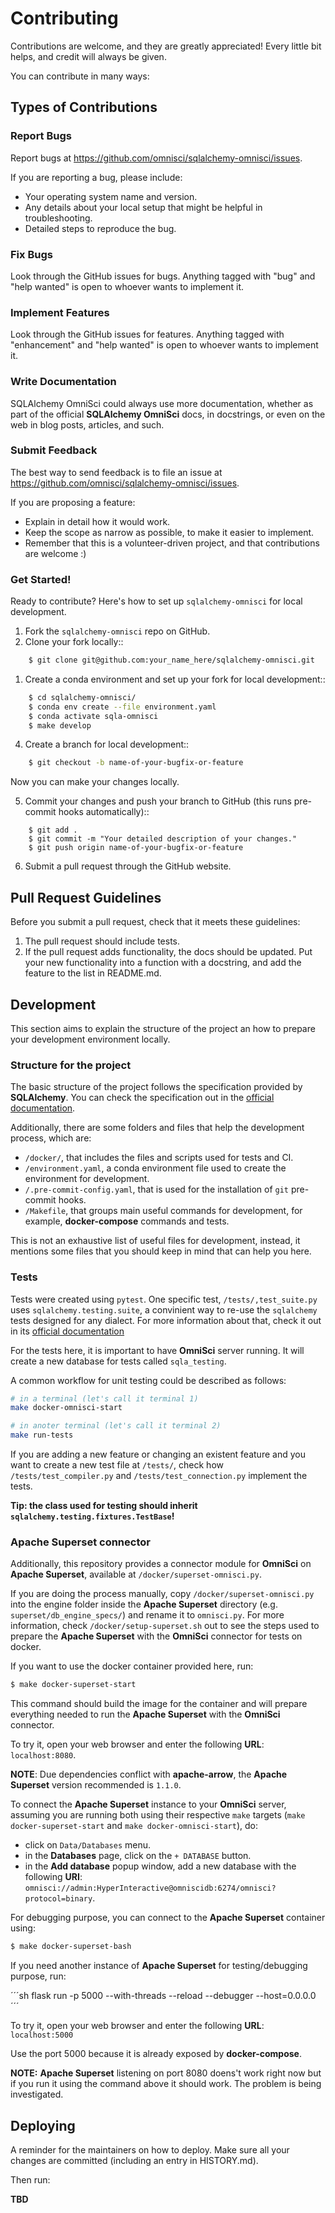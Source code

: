 # Contributing

Contributions are welcome, and they are greatly appreciated! Every little bit
helps, and credit will always be given.

You can contribute in many ways:

## Types of Contributions

### Report Bugs

Report bugs at https://github.com/omnisci/sqlalchemy-omnisci/issues.

If you are reporting a bug, please include:

* Your operating system name and version.
* Any details about your local setup that might be helpful in troubleshooting.
* Detailed steps to reproduce the bug.

### Fix Bugs

Look through the GitHub issues for bugs. Anything tagged with "bug" and "help
wanted" is open to whoever wants to implement it.

### Implement Features

Look through the GitHub issues for features. Anything tagged with "enhancement"
and "help wanted" is open to whoever wants to implement it.

### Write Documentation

SQLAlchemy OmniSci could always use more documentation, whether as part of the
official **SQLAlchemy OmniSci** docs, in docstrings, or even on the web in blog posts,
articles, and such.

### Submit Feedback

The best way to send feedback is to file an issue at https://github.com/omnisci/sqlalchemy-omnisci/issues.

If you are proposing a feature:

* Explain in detail how it would work.
* Keep the scope as narrow as possible, to make it easier to implement.
* Remember that this is a volunteer-driven project, and that contributions
  are welcome :)

### Get Started!

Ready to contribute? Here's how to set up `sqlalchemy-omnisci` for local development.

1. Fork the `sqlalchemy-omnisci` repo on GitHub.
2. Clone your fork locally::
```sh
    $ git clone git@github.com:your_name_here/sqlalchemy-omnisci.git
```
1. Create a conda environment and set up your fork for local development::
```sh
    $ cd sqlalchemy-omnisci/
    $ conda env create --file environment.yaml
    $ conda activate sqla-omnisci
    $ make develop
```
4. Create a branch for local development::
```sh
    $ git checkout -b name-of-your-bugfix-or-feature
```
   Now you can make your changes locally.

5. Commit your changes and push your branch to GitHub (this runs pre-commit hooks automatically)::
```
    $ git add .
    $ git commit -m "Your detailed description of your changes."
    $ git push origin name-of-your-bugfix-or-feature
```
6. Submit a pull request through the GitHub website.

## Pull Request Guidelines

Before you submit a pull request, check that it meets these guidelines:

1. The pull request should include tests.
2. If the pull request adds functionality, the docs should be updated. Put
   your new functionality into a function with a docstring, and add the
   feature to the list in README.md.


## Development

This section aims to explain the structure of the project an how to
prepare your development environment locally.

### Structure for the project

The basic structure of the project follows the specification provided by **SQLAlchemy**. You can check the specification out in the
[official documentation](https://github.com/sqlalchemy/sqlalchemy/blob/master/README.dialects.rst).

Additionally, there are some folders and files that help the development process, which are:

* `/docker/`, that includes the files and scripts used for tests and CI.
* `/environment.yaml`, a conda environment file used to create the environment for development.
* `/.pre-commit-config.yaml`, that is used for the installation of `git` pre-commit hooks.
* `/Makefile`, that groups main useful commands for development, for example, **docker-compose** commands and tests.

This is not an exhaustive list of useful files for development,
instead, it mentions some files that you should keep in mind
that can help you here.


### Tests

Tests were created using `pytest`. One specific test, `/tests/,test_suite.py`
uses `sqlalchemy.testing.suite`, a convinient way to re-use the
`sqlalchemy` tests designed for any dialect. For more information
about that, check it out in its
[official documentation](https://github.com/sqlalchemy/sqlalchemy/blob/master/README.unittests.rst)

For the tests here, it is important to have **OmniSci** server running.
It will create a new database for tests called `sqla_testing`.

A common workflow for unit testing could be described as follows:

```sh
# in a terminal (let's call it terminal 1)
make docker-omnisci-start
```

```sh
# in anoter terminal (let's call it terminal 2)
make run-tests
```

If you are adding a new feature or changing an existent feature and
you want to create a new test file at `/tests/`, check how
`/tests/test_compiler.py` and `/tests/test_connection.py` implement
the tests.

**Tip: the class used for testing should inherit
`sqlalchemy.testing.fixtures.TestBase`!**

### Apache Superset connector

Additionally, this repository provides a connector module for
**OmniSci** on **Apache Superset**, available at `/docker/superset-omnisci.py`.

If you are doing the process manually, copy `/docker/superset-omnisci.py`
into the engine folder inside the **Apache Superset** directory
(e.g. `superset/db_engine_specs/`) and rename it to `omnisci.py`. For more information, check `/docker/setup-superset.sh` out to see the steps used to prepare the **Apache Superset** with the **OmniSci** connector for tests on docker.

If you want to use the docker container provided here, run:

```sh
$ make docker-superset-start
```

This command should build the image for the container and will prepare
everything needed to run the **Apache Superset** with the **OmniSci** connector.

To try it, open your web browser and enter the following
**URL**: `localhost:8080`.

**NOTE**: Due dependencies conflict with **apache-arrow**, the
**Apache Superset** version recommended is `1.1.0`.

To connect the **Apache Superset** instance to your
**OmniSci** server, assuming you are running both using their respective `make` targets
(`make docker-superset-start` and `make docker-omnisci-start`),
do:

- click on `Data/Databases` menu.
- in the **Databases** page, click on the `+ DATABASE` button.
- in the **Add database** popup window, add a new database
with the following **URI**: `omnisci://admin:HyperInteractive@omniscidb:6274/omnisci?protocol=binary`.

For debugging purpose, you can connect to the **Apache Superset** container using:

```sh
$ make docker-superset-bash
```

If you need another instance of **Apache Superset** for testing/debugging
purpose, run:

´´´sh
flask run -p 5000 --with-threads --reload --debugger --host=0.0.0.0
´´´

To try it, open your web browser and enter the following **URL**: `localhost:5000`

Use the port 5000 because it is already exposed by **docker-compose**.

**NOTE:** **Apache Superset** listening on port 8080 doens't work right now
but if you run it using the command above it should work. The problem is
being investigated.


## Deploying

A reminder for the maintainers on how to deploy.
Make sure all your changes are committed (including an entry in HISTORY.md).

Then run:

**TBD**
